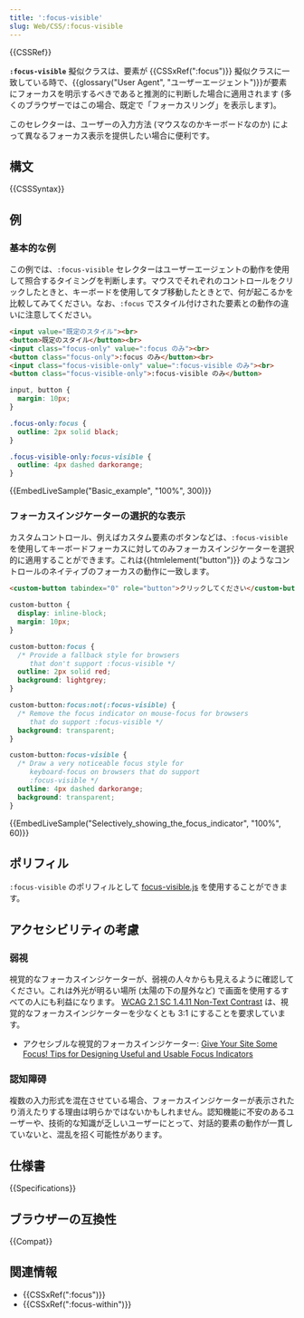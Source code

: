 ```yaml
---
title: ':focus-visible'
slug: Web/CSS/:focus-visible
---
```


{{CSSRef}}

**`:focus-visible`** 擬似クラスは、要素が {{CSSxRef(":focus")}} 擬似クラスに一致している時で、{{glossary("User Agent", "ユーザーエージェント")}}が要素にフォーカスを明示するべきであると推測的に判断した場合に適用されます (多くのブラウザーではこの場合、既定で「フォーカスリング」を表示します)。

このセレクターは、ユーザーの入力方法 (マウスなのかキーボードなのか) によって異なるフォーカス表示を提供したい場合に便利です。

## 構文

{{CSSSyntax}}

## 例

<h3 id="Basic_example">基本的な例</h3>

この例では、`:focus-visible` セレクターはユーザーエージェントの動作を使用して照合するタイミングを判断します。マウスでそれぞれのコントロールをクリックしたときと、キーボードを使用してタブ移動したときとで、何が起こるかを比較してみてください。なお、`:focus` でスタイル付けされた要素との動作の違いに注意してください。

```html
<input value="既定のスタイル"><br>
<button>既定のスタイル</button><br>
<input class="focus-only" value=":focus のみ"><br>
<button class="focus-only">:focus のみ</button><br>
<input class="focus-visible-only" value=":focus-visible のみ"><br>
<button class="focus-visible-only">:focus-visible のみ</button>
```

```css
input, button {
  margin: 10px;
}

.focus-only:focus {
  outline: 2px solid black;
}

.focus-visible-only:focus-visible {
  outline: 4px dashed darkorange;
}
```

{{EmbedLiveSample("Basic_example", "100%", 300)}}

<h3 id="Selectively_showing_the_focus_indicator">フォーカスインジケーターの選択的な表示</h3>

カスタムコントロール、例えばカスタム要素のボタンなどは、`:focus-visible` を使用してキーボードフォーカスに対してのみフォーカスインジケーターを選択的に適用することができます。これは{{htmlelement("button")}} のようなコントロールのネイティブのフォーカスの動作に一致します。

```html
<custom-button tabindex="0" role="button">クリックしてください</custom-button>
```

```css
custom-button {
  display: inline-block;
  margin: 10px;
}

custom-button:focus {
  /* Provide a fallback style for browsers
     that don't support :focus-visible */
  outline: 2px solid red;
  background: lightgrey;
}

custom-button:focus:not(:focus-visible) {
  /* Remove the focus indicator on mouse-focus for browsers
     that do support :focus-visible */
  background: transparent;
}

custom-button:focus-visible {
  /* Draw a very noticeable focus style for
     keyboard-focus on browsers that do support
     :focus-visible */
  outline: 4px dashed darkorange;
  background: transparent;
}
```

{{EmbedLiveSample("Selectively_showing_the_focus_indicator", "100%", 60)}}

## ポリフィル

`:focus-visible` のポリフィルとして [focus-visible.js](https://github.com/WICG/focus-visible) を使用することができます。

## アクセシビリティの考慮

### 弱視

視覚的なフォーカスインジケーターが、弱視の人々からも見えるように確認してください。これは外光が明るい場所 (太陽の下の屋外など) で画面を使用するすべての人にも利益になります。 [WCAG 2.1 SC 1.4.11 Non-Text Contrast](https://www.w3.org/WAI/WCAG21/Understanding/non-text-contrast.html) は、視覚的なフォーカスインジケーターを少なくとも 3:1 にすることを要求しています。

- アクセシブルな視覚的フォーカスインジケーター: [Give Your Site Some Focus! Tips for Designing Useful and Usable Focus Indicators](https://www.deque.com/blog/give-site-focus-tips-designing-usable-focus-indicators/)

### 認知障碍

複数の入力形式を混在させている場合、フォーカスインジケーターが表示されたり消えたりする理由は明らかではないかもしれません。認知機能に不安のあるユーザーや、技術的な知識が乏しいユーザーにとって、対話的要素の動作が一貫していないと、混乱を招く可能性があります。

## 仕様書

{{Specifications}}

## ブラウザーの互換性

{{Compat}}

## 関連情報

- {{CSSxRef(":focus")}}
- {{CSSxRef(":focus-within")}}

